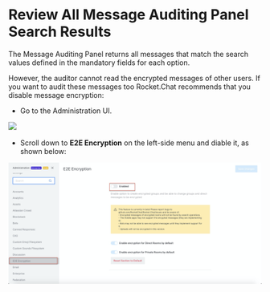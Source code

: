 # Review All Message Auditing Panel Search Results

The Message Auditing Panel returns all messages that match the search values defined in the mandatory fields for each option.

However, the auditor cannot read the encrypted messages of other users. If you want to audit these messages too Rocket.Chat recommends that you disable message encryption:

* Go to the Administration UI.

![](<../../.gitbook/assets/image (297).png>)

* Scroll down to **E2E Encryption** on the left-side menu and diable it, as shown below:

![](<../../.gitbook/assets/image (303) (2) (2) (2) (2) (2) (2) (2) (1) (1) (1) (1) (1).png>)
